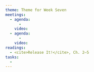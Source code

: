 ```yaml
---
theme: Theme for Week Seven
meetings:
  - agenda:
      -
    video:
  - agenda:
      -
    video:
readings:
  - <cite>Release It!</cite>, Ch. 2–5
tasks:
  -
---
```

